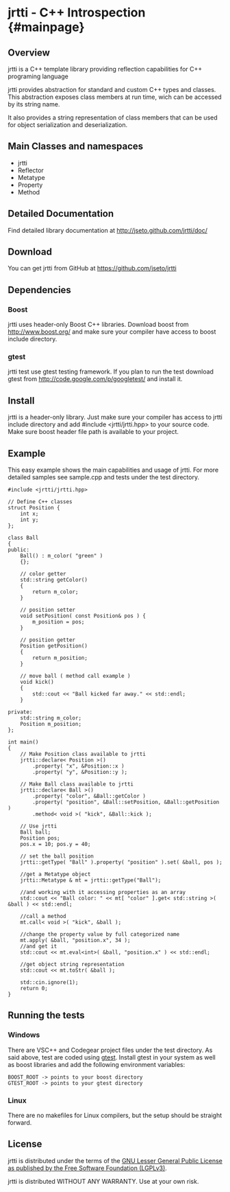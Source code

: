 jrtti - C++ Introspection			{#mainpage}
=========================

Overview
--------

jrtti is a C++ template library providing reflection capabilities for C++ programing language

jrtti provides abstraction for standard and custom C++ types and classes.
This abstraction exposes class members at run time, wich can be accessed by its string name.

It also provides a string representation of class members that can be used for object serialization
and deserialization.

Main Classes and namespaces
---------------------------

- jrtti
- Reflector
- Metatype
- Property
- Method

Detailed Documentation
----------------------

Find detailed library documentation at http://jseto.github.com/jrtti/doc/

Download
--------

You can get jrtti from GitHub at https://github.com/jseto/jrtti

Dependencies
------------

### Boost
jrtti uses header-only Boost C++ libraries. Download boost from http://www.boost.org/ and
make sure your compiler have access to boost include directory.		

### gtest
jrtti test use gtest testing framework. If you plan to run the test download 
gtest from http://code.google.com/p/googletest/ and install it. 

Install
-------

jrtti is a header-only library. Just make sure your compiler has access to jrtti include directory
and add #include <jrtti/jrtti.hpp> to your source code. 
Make sure boost header file path is available to your project.

Example
-------

This easy example shows the main capabilities and usage of jrtti.
For more detailed samples see sample.cpp and tests under the test directory.


~~~{.cpp}
#include <jrtti/jrtti.hpp>

// Define C++ classes
struct Position {
	int x;
	int y;
};

class Ball
{
public:
	Ball() : m_color( "green" )
	{};

	// color getter
	std::string getColor()
	{
		return m_color;
	}

	// position setter
	void setPosition( const Position& pos ) {
		m_position = pos;
	}

	// position getter
	Position getPosition()
	{
		return m_position;
	}

	// move ball ( method call example )
	void kick()
	{
		std::cout << "Ball kicked far away." << std::endl;
	}

private:
	std::string m_color;
	Position m_position;
};

int main()
{
	// Make Position class available to jrtti
	jrtti::declare< Position >()
		.property( "x", &Position::x )
		.property( "y", &Position::y );

	// Make Ball class available to jrtti
	jrtti::declare< Ball >()
		.property( "color", &Ball::getColor )
		.property( "position", &Ball::setPosition, &Ball::getPosition )
		.method< void >( "kick", &Ball::kick );

	// Use jrtti
	Ball ball;
	Position pos;
	pos.x = 10; pos.y = 40;

	// set the ball position
	jrtti::getType( "Ball" ).property( "position" ).set( &ball, pos );

	//get a Metatype object
	jrtti::Metatype & mt = jrtti::getType("Ball");

	//and working with it accessing properties as an array
	std::cout << "Ball color: " << mt[ "color" ].get< std::string >( &ball ) << std::endl;

	//call a method
	mt.call< void >( "kick", &ball );

	//change the property value by full categorized name
	mt.apply( &ball, "position.x", 34 );
	//and get it
	std::cout << mt.eval<int>( &ball, "position.x" ) << std::endl;

	//get object string representation
	std::cout << mt.toStr( &ball );

	std::cin.ignore(1);
	return 0;
}
~~~

Running the tests
-----------------

### Windows

There are VSC++ and Codegear project files under the test directory. As said above, test are coded 
using [gtest](http://code.google.com/p/googletest/). Install gtest in your system as well
as boost libraries and add the following environment variables:

	BOOST_ROOT -> points to your boost directory
	GTEST_ROOT -> points to your gtest directory

### Linux
There are no makefiles for Linux compilers, but the setup should be straight forward.

License
-------

jrtti is distributed under the terms of the 
[GNU Lesser General Public License as published by the Free Software Foundation (LGPLv3)](http://www.gnu.org/licenses/lgpl-3.0-standalone.html).

jrtti is distributed WITHOUT ANY WARRANTY. Use at your own risk.
